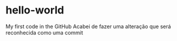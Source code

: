 # hello-world
My first code in the GitHub
Acabei de fazer uma alteração que será reconhecida como uma commit
